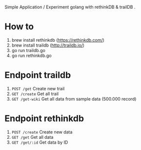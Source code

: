 

Simple Application / Experiment golang with rethinkDB & trailDB .

# How to 
1. brew install rethinkdb (https://rethinkdb.com/)
2. brew install traildb (http://traildb.io/)
3. go run traildb.go
4. go run rethinkdb.go

# Endpoint traildb
1. `POST /get` Create new trail
2. `GET /create` Get all trail
3. `GET /get-wiki` Get all data from sample data (500.000 record) 

# Endpoint rethinkdb
1. `POST /create` Create new data
2. `GET /get` Get all data
3. `GET /get/:id` Get data by ID
